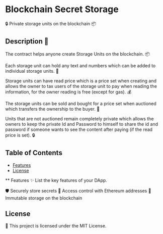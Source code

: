 # Blockchain Secret Storage

🔒 Private storage units on the blockchain 📦

## Description 🚀

The contract helps anyone create Storage Units on the blockchain. 📦

Each storage unit can hold any text and numbers which can be added to individual storage units. 📝

Storage units can have read price which is a price set when creating and allows the owner to tax
users of the storage unit to pay when reading the information, for the owner reading is free (except for gas). 💰

The storage units can be sold and bought for a price set when auctioned which transfers the ownership to the buyer. 🛒

Units that are not auctioned remain completely private which allows the owners to keep the private Id and Password
to himself to share the id and password if someone wants to see the content after paying (if the read price is set). 🔒

## Table of Contents

- [Features](#features)
- [License](#license)

** Features
✨ List the key features of your DApp.

🛡️ Securely store secrets
🔐 Access control with Ethereum addresses
📜 Immutable storage on the blockchain

## License

📝 This project is licensed under the MIT License.
